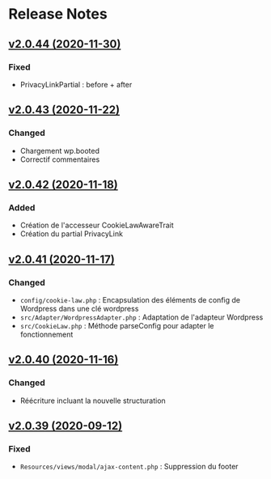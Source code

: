 # Release Notes

## [v2.0.44 (2020-11-30)](https://svn.tigreblanc.fr/presstify-plugins/cookie-law/tags/2.0.44...v2.0.44)

### Fixed 

- PrivacyLinkPartial : before + after

## [v2.0.43 (2020-11-22)](https://svn.tigreblanc.fr/presstify-plugins/cookie-law/tags/2.0.43...v2.0.43)

### Changed

- Chargement wp.booted
- Correctif commentaires

## [v2.0.42 (2020-11-18)](https://svn.tigreblanc.fr/presstify-plugins/cookie-law/tags/2.0.42...v2.0.42)

### Added 

- Création de l'accesseur CookieLawAwareTrait
- Création du partial PrivacyLink


## [v2.0.41 (2020-11-17)](https://svn.tigreblanc.fr/presstify-plugins/cookie-law/tags/2.0.41...v2.0.41)

### Changed

- `config/cookie-law.php` : Encapsulation des éléments de config de Wordpress dans une clé wordpress
- `src/Adapter/WordpressAdapter.php` : Adaptation de l'adapteur Wordpress
- `src/CookieLaw.php` : Méthode parseConfig pour adapter le fonctionnement

## [v2.0.40 (2020-11-16)](https://svn.tigreblanc.fr/presstify-plugins/cookie-law/tags/2.0.40...v2.0.40)

### Changed

- Réécriture incluant la nouvelle structuration

## [v2.0.39 (2020-09-12)](https://svn.tigreblanc.fr/presstify-plugins/cookie-law/tags/2.0.39...v2.0.39)

### Fixed

- `Resources/views/modal/ajax-content.php` : Suppression du footer
